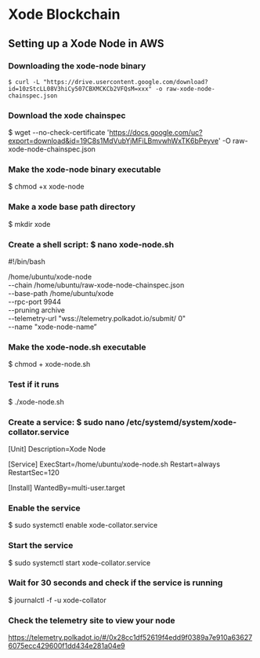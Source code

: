 # Xode Blockchain


## Setting up a Xode Node in AWS
### Downloading the xode-node binary
```
$ curl -L "https://drive.usercontent.google.com/download?id=10zStcLL08V3hiCy507CBXMCKCb2VFQsM=xxx" -o raw-xode-node-chainspec.json
```
### Download the xode chainspec
$ wget --no-check-certificate 'https://docs.google.com/uc?export=download&id=19C8s1MdVubYjMFiLBmvwhWxTK6bPeyve' -O raw-xode-node-chainspec.json
### Make the xode-node binary executable
$ chmod +x xode-node
### Make a xode base path directory
$ mkdir xode
### Create a shell script: $ nano xode-node.sh
#!/bin/bash

/home/ubuntu/xode-node \
--chain /home/ubuntu/raw-xode-node-chainspec.json \
--base-path /home/ubuntu/xode \
--rpc-port 9944 \
--pruning archive \
--telemetry-url "wss://telemetry.polkadot.io/submit/ 0" \
--name "xode-node-name”
### Make the xode-node.sh executable
$ chmod + xode-node.sh
### Test if it runs
$ ./xode-node.sh
### Create a service: $ sudo nano /etc/systemd/system/xode-collator.service
[Unit]
Description=Xode Node

[Service]
ExecStart=/home/ubuntu/xode-node.sh
Restart=always
RestartSec=120

[Install]
WantedBy=multi-user.target
### Enable the service
$ sudo systemctl enable xode-collator.service
### Start the service
$ sudo systemctl start xode-collator.service
### Wait for 30 seconds and check if the service is running
$ journalctl -f -u xode-collator
### Check the telemetry site to view your node
https://telemetry.polkadot.io/#/0x28cc1df52619f4edd9f0389a7e910a636276075ecc429600f1dd434e281a04e9
